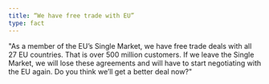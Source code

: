 ```yaml
---
title: “We have free trade with EU”
type: fact
---
```


"As a member of the EU’s Single Market, we have free trade deals with all 27 EU countries. That is over 500 million customers. If we leave the Single Market, we will lose these agreements and will have to start negotiating with the EU again. Do you think we’ll get a better deal now?"
